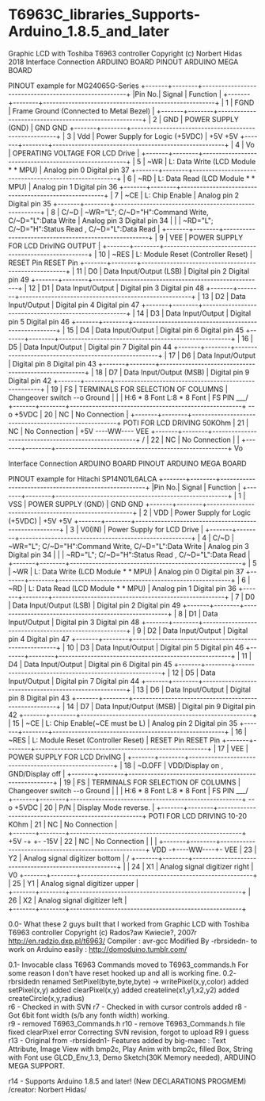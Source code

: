 # T6963C_libraries_Supports-Arduino_1.8.5_and_later
Graphic LCD with Toshiba T6963 controller  Copyright (c)  Norbert Hidas 2018
Interface Connection                                                           	ARDUINO BOARD PINOUT 		ARDUINO MEGA BOARD

 
PINOUT example for MG24065G-Series
+-------+--------+------------------------------------------------------+
|Pin No.| Signal | Function                                             |
+-------+--------+------------------------------------------------------+
|   1   | FGND   | Frame Ground (Connected to Metal Bezel)              |
+-------+--------+------------------------------------------------------+
|   2   | GND    | POWER SUPPLY (GND)                                   |	GND				GND
+-------+--------+------------------------------------------------------+
|   3   | Vdd    | Power Supply for Logic (+5VDC)                       |	+5V 				+5V
+-------+--------+------------------------------------------------------+
|   4   | Vo     | OPERATING VOLTAGE FOR LCD Drive                      |
+-------+--------+------------------------------------------------------+
|   5   | ~WR    | L: Data Write (LCD Module * * MPU)                   |	Analog pin 0			Digital pin 37
+-------+--------+------------------------------------------------------+
|   6   | ~RD    | L: Data Read (LCD Module * * MPU)                    |	Analog pin 1			Digital pin 36
+-------+--------+------------------------------------------------------+
|   7   | ~CE    | L: Chip Enable                                       |	Analog pin 2			Digital pin 35
+-------+--------+------------------------------------------------------+
|   8   | C/~D   | ~WR="L"; C/~D="H":Command Write, C/~D="L":Data Write |	Analog pin 3			Digital pin 34
|       |        | ~RD="L"; C/~D="H":Status Read  , C/~D="L":Data Read  |
+-------+--------+------------------------------------------------------+
|   9   | VEE    | POWER SUPPLY FOR LCD DrivING OUTPUT                  |
+-------+--------+------------------------------------------------------+
|  10   | ~RES   | L: Module Reset (Controller Reset)                   |	  RESET Pin 			  RESET Pin
+-------+--------+------------------------------------------------------+
|  11   | D0     | Data Input/Output (LSB)                              | 	Digital pin 2			Digital pin 49
+-------+--------+------------------------------------------------------+
|  12   | D1     | Data Input/Output                                    | 	Digital pin 3			Digital pin 48
+-------+--------+------------------------------------------------------+
|  13   | D2     | Data Input/Output                                    | 	Digital pin 4			Digital pin 47
+-------+--------+------------------------------------------------------+
|  14   | D3     | Data Input/Output                                    | 	Digital pin 5			Digital pin 46
+-------+--------+------------------------------------------------------+
|  15   | D4     | Data Input/Output                                    | 	Digital pin 6			Digital pin 45
+-------+--------+------------------------------------------------------+
|  16   | D5     | Data Input/Output                                    | 	Digital pin 7			Digital pin 44
+-------+--------+------------------------------------------------------+
|  17   | D6     | Data Input/Output                                    | 	Digital pin 8			Digital pin 43
+-------+--------+------------------------------------------------------+
|  18   | D7     | Data Input/Output (MSB)                              | 	Digital pin 9			Digital pin 42
+-------+--------+------------------------------------------------------+
|  19   | FS     | TERMINALS FOR SELECTION OF COLUMNS                   |             Changeover switch    --o Ground
|       |        | H:6 * 8 Font       L:8 * 8 Font                      |                    FS PIN    ___/
+-------+--------+------------------------------------------------------+                                  --o +5VDC
|  20   | NC     | No Connection                                        |
+-------+--------+------------------------------------------------------+             POTI FOR LCD DRIVING 50KOhm
|  21   | NC     | No Connection                                        |                 +5V ----WW---- VEE
+-------+--------+------------------------------------------------------+                         /
|  22   | NC     | No Connection                                        |                         |
+-------+--------+------------------------------------------------------+                        Vo




Interface Connection                                                           	ARDUINO BOARD PINOUT 		ARDUINO MEGA BOARD


PINOUT example for Hitachi SP14N01L6ALCA
+-------+--------+------------------------------------------------------+
|Pin No.| Signal | Function                                             |
+-------+--------+------------------------------------------------------+
|   1   | VSS    | POWER SUPPLY (GND)                                   |	GND				GND
+-------+--------+------------------------------------------------------+
|   2   | VDD    | Power Supply for Logic (+5VDC)                       |	+5V 				+5V
+-------+--------+------------------------------------------------------+
|   3   | V0(IN) | Power Supply for LCD Drive                           |
+-------+--------+------------------------------------------------------+
|   4   | C/~D   | ~WR="L"; C/~D="H":Command Write, C/~D="L":Data Write |	  Analog pin 3			Digital pin 34
|       |        | ~RD="L"; C/~D="H":Status Read  , C/~D="L":Data Read  |
+-------+--------+------------------------------------------------------+
|   5   | ~WR    | L: Data Write (LCD Module * * MPU)                   |	  Analog pin 0			Digital pin 37
+-------+--------+------------------------------------------------------+
|   6   | ~RD    | L: Data Read (LCD Module * * MPU)                    |	  Analog pin 1			Digital pin 36
+-------+--------+------------------------------------------------------+
|   7   | D0     | Data Input/Output (LSB)                              | 	Digital pin 2			Digital pin 49
+-------+--------+------------------------------------------------------+
|   8   | D1     | Data Input/Output                                    | 	Digital pin 3			Digital pin 48
+-------+--------+------------------------------------------------------+
|   9   | D2     | Data Input/Output                                    | 	Digital pin 4			Digital pin 47
+-------+--------+------------------------------------------------------+
|  10   | D3     | Data Input/Output                                    | 	Digital pin 5			Digital pin 46
+-------+--------+------------------------------------------------------+
|  11   | D4     | Data Input/Output                                    | 	Digital pin 6			Digital pin 45
+-------+--------+------------------------------------------------------+
|  12   | D5     | Data Input/Output                                    | 	Digital pin 7			Digital pin 44
+-------+--------+------------------------------------------------------+
|  13   | D6     | Data Input/Output                                    | 	Digital pin 8			Digital pin 43
+-------+--------+------------------------------------------------------+
|  14   | D7     | Data Input/Output (MSB)                              | 	Digital pin 9			Digital pin 42
+-------+--------+------------------------------------------------------+
|  15   | ~CE    | L: Chip Enable(~CE must be L)                        |  	Analog pin 2			Digital pin 35
+-------+--------+------------------------------------------------------+ 
|  16   | ~RES   | L: Module Reset (Controller Reset)                   |	  RESET Pin 			  RESET Pin
+-------+--------+------------------------------------------------------+
|  17   | VEE    | POWER SUPPLY FOR LCD DrivING                         |
+-------+--------+------------------------------------------------------+
|  18   | ~D.OFF | VDD/Display on , GND/Display off                     |
+-------+--------+------------------------------------------------------+
|  19   | FS     | TERMINALS FOR SELECTION OF COLUMNS                   |             Changeover switch    --o Ground
|       |        | H:6 * 8 Font       L:8 * 8 Font                      |                    FS PIN    ___/
+-------+--------+------------------------------------------------------+                                  --o +5VDC
|  20   | P/N    | Display Mode reverse.                                |
+-------+--------+------------------------------------------------------+             POTI FOR LCD DRIVING 10-20 KOhm
|  21   | NC     | No Connection                                        |                 
+-------+--------+------------------------------------------------------+                +5V -+          +- -15V
|  22   | NC     | No Connection                                        |                     |          |
+-------+--------+------------------------------------------------------+                VDD -+----WW----+- VEE 
|  23   | Y2     | Analog signal digitizer bottom                       | 	                   /
+-------+--------+------------------------------------------------------+                          |
|  24   | X1     | Analog signal digitizer right                        | 	                   V0
+-------+--------+------------------------------------------------------+
|  25   | Y1     | Analog signal digitizer upper                        | 	
+-------+--------+------------------------------------------------------+
|  26   | X2     | Analog signal digitizer left                         |	
+-------+--------+------------------------------------------------------+                        


0.0- What these 2 guys built that I worked from
      Graphic LCD with Toshiba T6963 controller
      Copyright (c) Rados?aw Kwiecie?, 2007r
      http://en.radzio.dxp.pl/t6963/
      Compiler : avr-gcc
      Modified By -rbrsidedn- to work on Arduino easily : http://domoduino.tumblr.com/
       
0.1- Invocable class T6963
      Commands moved to T6963_commands.h
      For some reason I don't have reset hooked up and all is working fine.
0.2- rbrsidedn
      renamed SetPixel(byte,byte,byte) -> writePixel(x,y,color)
      added setPixel(x,y)
      added clearPixel(x,y)
      added createline(x1,y1,x2,y2)
      added createCircle(x,y,radius)       
r6 - Checked in with SVN
r7 - Checked in with cursor controls added
r8 - Got 6bit font width (s/b any fonth width) working.  
r9 - removed T6963_Commands.h
r10 -	remove T6963_Commands.h file
	fixed clearPixel error
	Correcting SVN revision, forgot to upload R9 I guess
r13 - Original from -rbrsidedn1- Features added by big-maec : Text Attribute, Image View with bmp2c, 
      Play Anim with bmp2c, filled Box, String with Font use GLCD_Env_1.3, Demo Sketch(30K Memory needed), ARDUINO MEGA SUPPORT.

r14 - Supports Arduino 1.8.5 and later! (New DECLARATIONS PROGMEM) /creator: Norbert Hidas/


